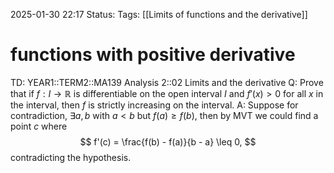 2025-01-30 22:17
Status: 
Tags: [[Limits of functions and the derivative]]
# functions with positive derivative

TD: YEAR1::TERM2::MA139 Analysis 2::02 Limits and the derivative
Q: Prove that if $f: I \to \mathbb{R}$ is differentiable on the open interval $I$ and $f'(x) > 0$ for all $x$ in the interval, then $f$ is strictly increasing on the interval.
A: Suppose for contradiction, $\exists a,b$ with $a < b$ but $f(a) \geq f(b)$, then by MVT we could find a point $c$ where
$$
f'(c) = \frac{f(b) - f(a)}{b - a} \leq 0,
$$
contradicting the hypothesis.
<!--ID: 1738275542431-->
